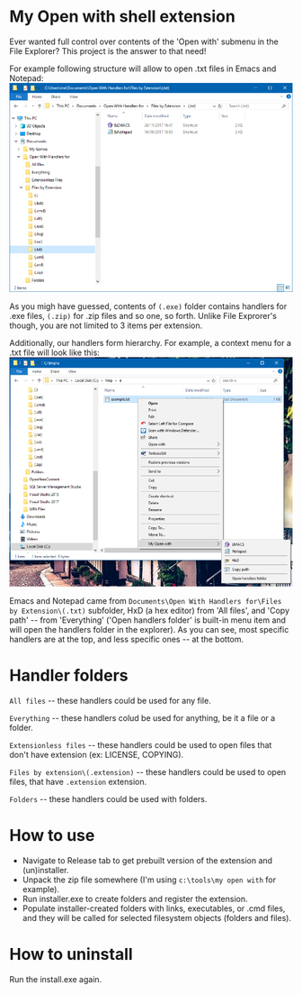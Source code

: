 # My Open with shell extension
Ever wanted full control over contents of the 'Open with' submenu in the File Explorer? This project is the answer to that need!

For example following structure will allow to open .txt files in Emacs and Notepad:
![My Open with txt handlers folder](https://github.com/itsuart/custom-open-with/raw/master/img/txt-folder.png)

As you migh have guessed, contents of `(.exe)` folder contains handlers for .exe files, `(.zip)` for .zip files and so one, so forth.
Unlike File Exprorer's though, you are not limited to 3 items per extension.

Additionally, our handlers form hierarchy. For example, a context menu for a .txt file will look like this:
![My Open with txt menu](https://github.com/itsuart/custom-open-with/raw/master/img/txt-menu.png)

Emacs and Notepad came from `Documents\Open With Handlers for\Files by Extension\(.txt)` subfolder, HxD (a hex editor) from 'All files', and 'Copy path' -- from 'Everything' ('Open handlers folder' is built-in menu item and will open the handlers folder in the explorer). As you can see, most specific handlers are at the top, and less specific ones -- at the bottom.

# Handler folders
`All files` -- these handlers could be used for any file.

`Everything` -- these handlers colud be used for anything, be it a file or a folder.

`Extensionless files` -- these handlers could be used to open files that don't have extension (ex: LICENSE, COPYING).

`Files by extension\(.extension)` -- these handlers could be used to open files, that have `.extension` extension.

`Folders` -- these handlers could be used with folders.


# How to use
* Navigate to Release tab to get prebuilt version of the extension and (un)installer.
* Unpack the zip file somewhere (I'm using `c:\tools\my open with` for example).
* Run installer.exe to create folders and register the extension.
* Populate installer-created folders with links, executables, or .cmd files, and they will be called for selected filesystem objects (folders and files).


# How to uninstall
Run the install.exe again.
